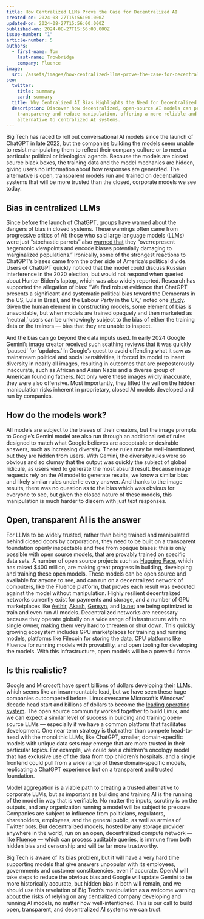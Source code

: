 ```yaml
---
title: How Centralized LLMs Prove the Case for Decentralized AI
created-on: 2024-08-27T15:56:00.000Z
updated-on: 2024-08-27T15:56:00.000Z
published-on: 2024-08-27T15:56:00.000Z
issue-number: "1"
article-number: 5
authors:
  - first-name: Tom
    last-name: Trowbridge
    company: Fluence
image:
  src: /assets/images/how-centralized-llms-prove-the-case-for-decentralized-ai.webp
seo:
  twitter:
    title: summary
    card: summary
  title: Why Centralized AI Bias Highlights the Need for Decentralized Models
  description: Discover how decentralized, open-source AI models can provide
    transparency and reduce manipulation, offering a more reliable and unbiased
    alternative to centralized AI systems.
---
```


Big Tech has raced to roll out conversational AI models since the launch of ChatGPT in late 2022, but the companies building the models seem unable to resist manipulating them to reflect their company culture or to meet a particular political or ideological agenda. Because the models are closed source black boxes, the training data and the model mechanics are hidden, giving users no information about how responses are generated. The alternative is open, transparent models run and trained on decentralized systems that will be more trusted than the closed, corporate models we see today.

## Bias in centralized LLMs

Since before the launch of ChatGPT, groups have warned about the dangers of bias in closed systems. These warnings often came from progressive critics of AI: those who said large language models (LLMs) were just “stochastic parrots” also [warned that](https://dl.acm.org/doi/abs/10.1145/3442188.3445922) they “overrepresent hegemonic viewpoints and encode biases potentially damaging to marginalized populations.” Ironically, some of the strongest reactions to ChatGPT’s biases came from the other side of America’s political divide. Users of ChatGPT quickly noticed that the model could discuss Russian interference in the 2020 election, but would not respond when queried about Hunter Biden's laptop, which was also widely reported. Research has supported the allegation of bias: “We find robust evidence that ChatGPT presents a significant and systematic political bias toward the Democrats in the US, Lula in Brazil, and the Labour Party in the UK,” noted one [study](https://link.springer.com/article/10.1007/s11127-023-01097-2). Given the human element in constructing models, some element of bias is unavoidable, but when models are trained opaquely and then marketed as ‘neutral,’ users can be unknowingly subject to the bias of either the training data or the trainers –– bias that they are unable to inspect.

And the bias can go beyond the data inputs used. In early 2024 Google Gemini’s image creator received such scathing reviews that it was quickly ‘paused’ for ‘updates.’ In Google’s quest to avoid offending what it saw as mainstream political and social sensitivities, it forced its model to insert diversity in nearly all images, resulting in outcomes that are preposterously inaccurate, such as African and Asian Nazis and a diverse group of American founding fathers. Not only were these images wildly inaccurate, they were also offensive. Most importantly, they lifted the veil on the hidden manipulation risks inherent in proprietary, closed AI models developed and run by companies.

## How do the models work?

All models are subject to the biases of their creators, but the image prompts to Google’s Gemini model are also run through an additional set of rules designed to match what Google believes are acceptable or desirable answers, such as increasing diversity. These rules may be well-intentioned, but they are hidden from users. With Gemini, the diversity rules were so obvious and so clumsy that the output was quickly the subject of global ridicule, as users vied to generate the most absurd result. Because image requests rely on the AI model to generate results, we know a similar bias and likely similar rules underlie every answer. And thanks to the image results, there was no question as to the bias which was obvious for everyone to see, but given the closed nature of these models, this manipulation is much harder to discern with just text responses.

## Open, transparent AI is the answer

For LLMs to be widely trusted, rather than being trained and manipulated behind closed doors by corporations, they need to be built on a transparent foundation openly inspectable and free from opaque biases: this is only possible with open source models, that are provably trained on specific data sets. A number of open source projects such as [Hugging Face](https://huggingface.co/), which has raised $400 million, are making great progress in building, developing and training these open models. These models can be open source and available for anyone to see, and can run on a decentralized network of computers, like the Fluence platform, that proves each result was executed against the model without manipulation. Highly resilient decentralized networks currently exist for payments and storage, and a number of GPU marketplaces like [Aethir](https://aethir.com/), [Akash](https://akash.network/), [Gensyn](https://www.gensyn.ai/), and [Io.net](https://io.net/) are being optimized to train and even run AI models. Decentralized networks are necessary because they operate globally on a wide range of infrastructure with no single owner, making them very hard to threaten or shut down. This quickly growing ecosystem includes GPU marketplaces for training and running models, platforms like Filecoin for storing the data, CPU platforms like Fluence for running models with provability, and open tooling for developing the models. With this infrastructure, open models will be a powerful force.

## Is this realistic?

Google and Microsoft have spent billions of dollars developing their LLMs, which seems like an insurmountable lead, but we have seen these huge companies outcompeted before. Linux overcame Microsoft’s Windows’ decade head start and billions of dollars to become the [leading operating system](https://en.wikipedia.org/wiki/Linux#History). The open source community worked together to build Linux, and we can expect a similar level of success in building and training open-source LLMs –– especially if we have a common platform that facilitates development. One near term strategy is that rather than compete head-to-head with the monolithic LLMs, like ChatGPT, smaller, domain-specific models with unique data sets may emerge that are more trusted in their particular topics. For example, we could see a children's oncology model that has exclusive use of the data from top children’s hospitals, and a single frontend could pull from a wide range of these domain-specific models, replicating a ChatGPT experience but on a transparent and trusted foundation.

Model aggregation is a viable path to creating a trusted alternative to corporate LLMs, but as important as building and training AI is the running of the model in way that is verifiable. No matter the inputs, scrutiny is on the outputs, and any organization running a model will be subject to pressure. Companies are subject to influence from politicians, regulators, shareholders, employees, and the general public, as well as armies of Twitter bots. But decentralized models, hosted by any storage provider anywhere in the world, run on an open, decentralized compute network — like [Fluence](https://fluence.network/) — which can process auditable queries, is immune from both hidden bias and censorship and will be far more trustworthy.

Big Tech is aware of its bias problem, but it will have a very hard time supporting models that give answers unpopular with its employees, governments and customer constituencies, even if accurate. OpenAI will take steps to reduce the obvious bias and Google will update Gemini to be more historically accurate, but hidden bias in both will remain, and we should use this revelation of Big Tech’s manipulation as a welcome warning about the risks of relying on any centralized company developing and running AI models, no matter how well-intentioned. This is our call to build open, transparent, and decentralized AI systems we can trust.

